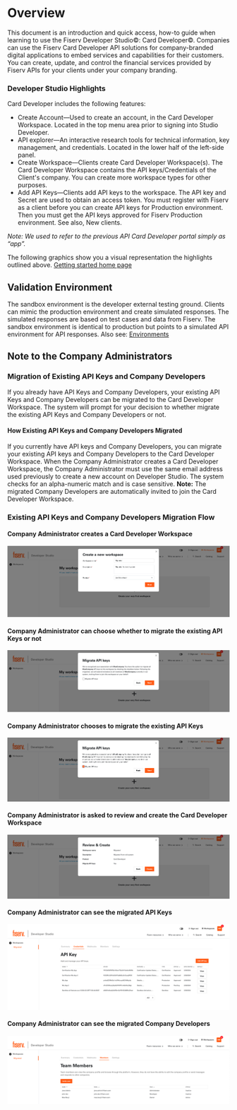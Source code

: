 # Overview
This document is an introduction and quick access, how-to guide when learning to use the Fiserv Developer Studio©: Card Developer©. Companies can use the Fiserv Card Developer API solutions for company-branded digital applications to embed services and capabilities for their customers. You can create, update, and control the financial services provided by Fiserv APIs for your clients under your company branding.

### Developer Studio Highlights
Card Developer includes the following features:
*	Create Account—Used to create an account, in the Card Developer Workspace. Located in the top menu area prior to signing into Studio Developer.
*	API explorer—An interactive research tools for technical information, key management, and credentials. Located in the lower half of the left-side panel.
*	Create Workspace—Clients create Card Developer Workspace(s). The Card Developer Workspace contains the API keys/Credentials of the Client's company. You can create more workspace types for other purposes.
*	Add API Keys—Clients add API keys to the workspace. The API key and Secret are used to obtain an access token. You must register with Fiserv as a client before you can create API keys for Production environment. Then you must get the API keys approved for Fiserv Production environment. See also, New clients.
  
*Note: We used to refer to the previous API Card Developer portal simply as “app”.*

The following graphics show you a visual representation the highlights outlined above. 
[Getting started home page](?path=../assets/images/getting-started/CardDev.png)

## Validation Environment
The sandbox environment is the developer external testing ground. Clients can mimic the production environment and create simulated responses. The simulated responses are based on test cases and data from Fiserv. The sandbox environment is identical to production but points to a simulated API environment for API responses. Also see: [Environments](?path=docs/gettingstarted/environments.md)


## Note to the Company Administrators

### Migration of Existing API Keys and Company Developers

If you already have API Keys and Company Developers, your existing API Keys and Company Developers can be migrated to the Card Developer Workspace. The system will prompt for your decision to whether migrate the existing API Keys and Company Developers or not.

#### How Existing API Keys and Company Developers Migrated

If you currently have API keys and Company Developers, you can migrate your existing API keys and Company Developers to the Card Developer Workspace.
When the Company Administrator creates a Card Developer Workspace, the Company Administrator must use the same email address used previously to create a new account on Developer Studio.  The system checks for an alpha-numeric match and is case sensitive. 
**Note:** The migrated Company Developers are automatically invited to join the Card Developer Workspace.


### Existing API Keys and Company Developers Migration Flow

#### Company Administrator creates a Card Developer Workspace

![migrated-workspace.png](assets/images/migrated-workspace.png)

#### Company Administrator can choose whether to migrate the existing API Keys or not

![migrated-workspace-2.png](assets/images/migrated-workspace-2.png)

#### Company Administrator chooses to migrate the existing API Keys

![migrated-workspace-3.png](assets/images/migrated-workspace-3.png)

#### Company Administrator is asked to review and create the Card Developer Workspace

![migrated-workspace-4.png](assets/images/migrated-workspace-4.png)

#### Company Administrator can see the migrated API Keys

![migrated-workspace-5.png](assets/images/migrated-workspace-5.png)

#### Company Administrator can see the migrated Company Developers

![migrated-workspace-6.png](assets/images/migrated-workspace-6.png)

